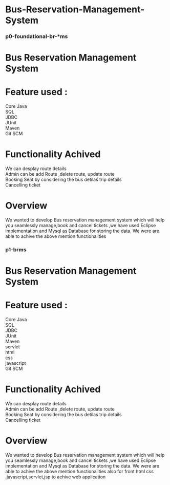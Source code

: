 # Bus-Reservation-Management-System
### p0-foundational-br-*ms ###
# Bus Reservation Management System

# Feature used :
Core Java<br>
SQL<br>
JDBC<br>
JUnit<br>
Maven<br>
Git SCM

# Functionality Achived
We can desplay route details<br>
Admin  can be add Route ,delete route, update route <br>
Booking Seat by considering the bus detilas trip details <br>
Cancelling ticket <br>

# Overview 
<p>We wanted to develop Bus reservation management system which will help you seamlessly manage,book and cancel tickets ,we have used Eclipse implementation and Mysql as Database for storing the data. We were are able to achive the above mention functionalities <br>



### p1-brms ###
# Bus Reservation Management System

# Feature used :
Core Java<br>
SQL<br>
JDBC<br>
JUnit<br>
Maven<br>
servlet<br>
html<br>
css<br>
javascript<br>
Git SCM

# Functionality Achived
We can desplay route details<br>
Admin  can be add Route ,delete route, update route <br>
Booking Seat by considering the bus detilas trip details <br>
Cancelling ticket <br>

# Overview 
<p>We wanted to develop Bus reservation management system which will help you seamlessly manage,book and cancel tickets ,we have used Eclipse implementation and Mysql as Database for storing the data. We were are able to achive the above mention functionalities also  for front html css ,javascript,servlet,jsp to achive web application <br>
